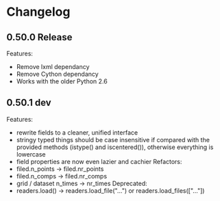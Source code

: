 # Changelog

## 0.50.0 Release
Features:
  - Remove lxml dependancy
  - Remove Cython dependancy
  - Works with the older Python 2.6

## 0.50.1 dev
Features:
  - rewrite fields to a cleaner, unified interface
  - stringy typed things should be case insensitive if compared with the provided methods (istype() and iscentered()), otherwise everything is lowercase
  - field properties are now even lazier and cachier
Refactors:
  - filed.n_points -> filed.nr_points
  - filed.n_comps -> filed.nr_comps
  - grid / dataset n_times -> nr_times
Deprecated:
  - readers.load() -> readers.load_file("...") or readers.load_files(["..."])
